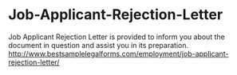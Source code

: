 Job-Applicant-Rejection-Letter
==============================

Job Applicant Rejection Letter is provided to inform you about the document in question and assist you in its preparation. http://www.bestsamplelegalforms.com/employment/job-applicant-rejection-letter/
